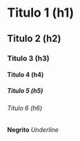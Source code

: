 # Titulo 1 (h1)
## Titulo 2 (h2)
### Titulo 3 (h3)
#### Titulo 4 (h4)
##### Titulo 5 (h5)
###### Titulo 6 (h6)

**Negrito**
_Underline_

